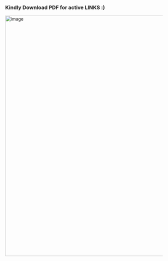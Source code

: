 ### Kindly Download PDF for active LINKS :)

<img width="545" height="768" alt="image" src="https://github.com/user-attachments/assets/4c163a4b-93c1-4915-9a15-a4b328bbb4d3" />
